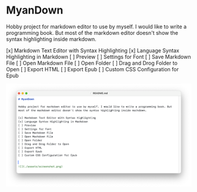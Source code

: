# MyanDown

Hobby project for markdown editor to use by myself. I would like to write a programming book. But most of the markdown editor doesn't show the syntax highlighting inside markdown.

[x] Markdown Text Editor with Syntax Highlighting
[x] Language Syntax Highlighting in Markdown
[ ] Preview
[ ] Settings for Font
[ ] Save Markdown File
[ ] Open Markdown File
[ ] Open Folder
[ ] Drag and Drog Folder to Open
[ ] Export HTML
[ ] Export Epub
[ ] Custom CSS Configuration for Epub


![](./assets/screenshot.png)
